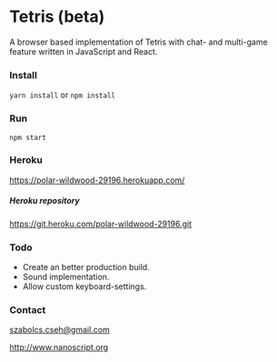 # Tetris (beta)

A browser based implementation of Tetris with chat- and multi-game feature written in JavaScript and React.

### Install

`yarn install` or `npm install`

### Run
`npm start`

### Heroku

https://polar-wildwood-29196.herokuapp.com/ 

##### Heroku repository 
https://git.heroku.com/polar-wildwood-29196.git

### Todo
- Create an better production build.
- Sound implementation.
- Allow custom keyboard-settings.

### Contact
szabolcs.cseh@gmail.com

http://www.nanoscript.org
